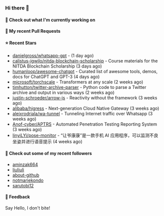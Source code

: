 ### Hi there 👋

#### 👷 Check out what I'm currently working on

#### 🔨 My recent Pull Requests


#### ⭐ Recent Stars

- [danielgross/whatsapp-gpt](https://github.com/danielgross/whatsapp-gpt) -  (1 day ago)
- [calistus-igwilo/nitda-blockchain-scholarship](https://github.com/calistus-igwilo/nitda-blockchain-scholarship) - Course materials for the NITDA Blockchain Scholarship (3 days ago)
- [humanloop/awesome-chatgpt](https://github.com/humanloop/awesome-chatgpt) - Curated list of awesome tools, demos, docs for ChatGPT and GPT-3 (4 days ago)
- [microsoft/torchscale](https://github.com/microsoft/torchscale) - Transformers at any scale (2 weeks ago)
- [timhutton/twitter-archive-parser](https://github.com/timhutton/twitter-archive-parser) - Python code to parse a Twitter archive and output in various ways (2 weeks ago)
- [justin-schroeder/arrow-js](https://github.com/justin-schroeder/arrow-js) - Reactivity without the framework (3 weeks ago)
- [alibaba/higress](https://github.com/alibaba/higress) - Next-generation Cloud Native Gateway (3 weeks ago)
- [aleixrodriala/wa-tunnel](https://github.com/aleixrodriala/wa-tunnel) - Tunneling Internet traffic over Whatsapp (3 weeks ago)
- [Anof-cyber/APTRS](https://github.com/Anof-cyber/APTRS) - Automated Penetration Testing Reporting System (3 weeks ago)
- [linyiLYi/pose-monitor](https://github.com/linyiLYi/pose-monitor) - “让爷康康”是一款手机 AI 应用程序，可以监测不良坐姿并进行语音提示 (4 weeks ago)

#### 👯 Check out some of my recent followers

- [aminzak664](https://github.com/aminzak664)
- [liuliuli](https://github.com/liuliuli)
- [about-github](https://github.com/about-github)
- [notmariekondo](https://github.com/notmariekondo)
- [sarutobi12](https://github.com/sarutobi12)

#### 💬 Feedback

Say Hello, I don't bite!